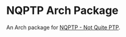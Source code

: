 # NQPTP Arch Package

An Arch package for [NQPTP - Not Quite PTP](https://github.com/mikebrady/nqptp).
